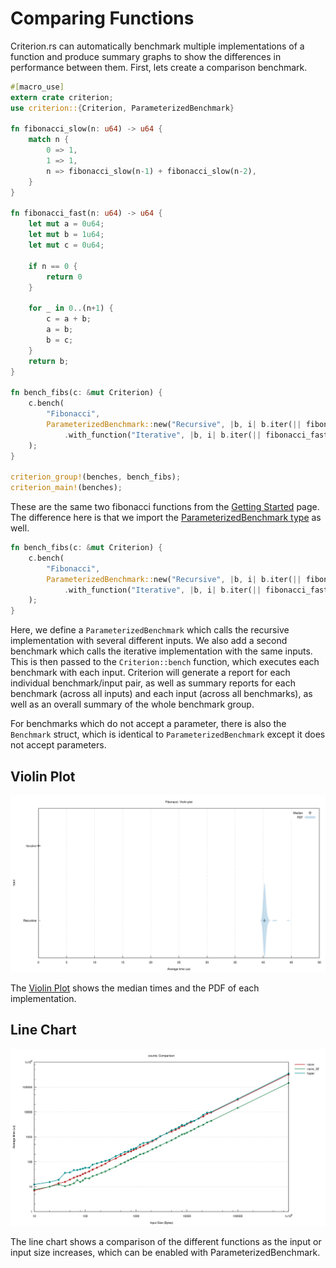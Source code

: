 # Comparing Functions

Criterion.rs can automatically benchmark multiple implementations of a function and produce summary graphs to show the differences in performance between them. First, lets create a comparison benchmark.

```rust
#[macro_use]
extern crate criterion;
use criterion::{Criterion, ParameterizedBenchmark}

fn fibonacci_slow(n: u64) -> u64 {
    match n {
        0 => 1,
        1 => 1,
        n => fibonacci_slow(n-1) + fibonacci_slow(n-2),
    }
}

fn fibonacci_fast(n: u64) -> u64 {
    let mut a = 0u64;
    let mut b = 1u64;
    let mut c = 0u64;

    if n == 0 {
        return 0
    }

    for _ in 0..(n+1) {
        c = a + b;
        a = b;
        b = c;
    }
    return b;
}

fn bench_fibs(c: &mut Criterion) {
    c.bench(
        "Fibonacci",
        ParameterizedBenchmark::new("Recursive", |b, i| b.iter(|| fibonacci_slow(*i)), vec![20u64, 21u64])
            .with_function("Iterative", |b, i| b.iter(|| fibonacci_fast(*i))),
    );
}

criterion_group!(benches, bench_fibs);
criterion_main!(benches);
```

These are the same two fibonacci functions from the [Getting Started](./getting_started.html) page. The difference here is that we import the [ParameterizedBenchmark type](http://bheisler.github.io/criterion.rs/criterion/struct.ParameterizedBenchmark.html) as well.

```rust
fn bench_fibs(c: &mut Criterion) {
    c.bench(
        "Fibonacci",
        ParameterizedBenchmark::new("Recursive", |b, i| b.iter(|| fibonacci_slow(*i)), vec![2u64, 5, 10, 20])
            .with_function("Iterative", |b, i| b.iter(|| fibonacci_fast(*i))),
    );
}
```

Here, we define a `ParameterizedBenchmark` which calls the recursive implementation with several
different inputs. We also add a second benchmark which calls the iterative implementation with the
same inputs. This is then passed to the `Criterion::bench` function, which executes each benchmark
with each input. Criterion will generate a report for each individual benchmark/input pair, as well
as summary reports for each benchmark (across all inputs) and each input (across all benchmarks),
as well as an overall summary of the whole benchmark group.

For benchmarks which do not accept a parameter, there is also the `Benchmark` struct, which is
identical to `ParameterizedBenchmark` except it does not accept parameters.

## Violin Plot

![Violin Plot](./violin_plot.svg)

The [Violin Plot](https://en.wikipedia.org/wiki/Violin_plot) shows the median times and the PDF of
each implementation.

## Line Chart

![Line Chart](./lines.svg)

The line chart shows a comparison of the different functions as the input or input size increases,
which can be enabled with ParameterizedBenchmark.

    
